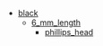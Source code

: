* [black](/black)
  * [6_mm_length](/black/6_mm_length)
    * [phillips_head](black/6_mm_length/phillips_head)
